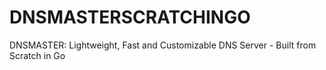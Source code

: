 # DNSMASTERSCRATCHINGO
DNSMASTER: Lightweight, Fast and Customizable DNS Server - Built from Scratch in Go
